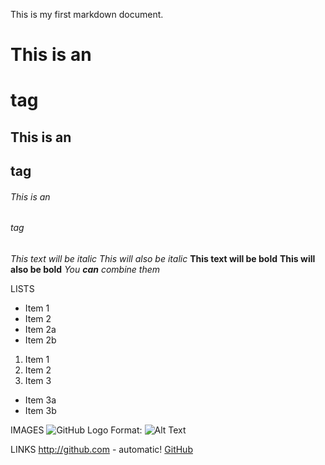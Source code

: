 This is my first markdown document.
# This is an <h1> tag
## This is an <h2> tag
###### This is an <h6> tag

*This text will be italic*
_This will also be italic_
**This text will be bold**
__This will also be bold__
*You **can** combine them*

LISTS
* Item 1
* Item 2
 * Item 2a
 * Item 2b

 1. Item 1
2. Item 2
3. Item 3
 * Item 3a
 * Item 3b

 IMAGES
![GitHub Logo](/images/logo.png)
Format: ![Alt Text](url)

LINKS
http://github.com - automatic!
[GitHub](http://github.com)